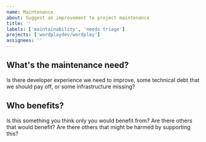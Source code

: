 ```yaml
---
name: Maintenance
about: Suggest an improvement to project maintenance
title: ''
labels: ['maintainability', 'needs triage']
projects: ['wordplaydev/wordplay']
assignees: ''
---
```


## What's the maintenance need?

Is there developer experience we need to improve, some technical debt that we should pay off, or some infrastructure missing?

## Who benefits?

Is this something you think only you would benefit from? Are there others that would benefit? Are there others that might be harmed by supporting this?
